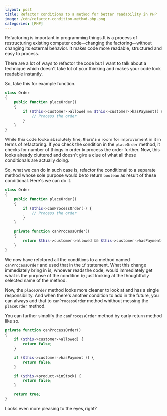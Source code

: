 ```yaml
---
layout: post
title: Refactor conditions to a method for better readability in PHP
image: /cdn/refactor-condition-method-php.png
categories: [PHP]
---
```


Refactoring is important in programming things.It is a process of restructuring existing computer code—changing the factoring—without changing its external behavior. It makes code more readable, structured and easy to process. 

There are a lot of ways to refactor the code but I want to talk about a technique which doesn't take lot of your thinking and makes your code look readable instantly.

So, take this for example function.

```php
class Order 
{
    public function placeOrder()
    {
        if ($this->customer->allowed && $this->customer->hasPayment() && $this->product->inStock) {
            // Process the order
        }
    }
}
```

While this code looks absolutely fine, there's a room for improvement in it in terms of refactoring. If you check the condition in the `placeOrder` method, it checks for number of things in order to process the order further. Now, this looks already cluttered and doesn't give a clue of what all these conditionals are actually doing.

So, what we can do in such case is, refactor the conditional to a separate method whose sole purpose would be to return `boolean` as result of these conditional. Here's we can do it.

```php
class Order 
{
    public function placeOrder()
    {
        if ($this->canProcessOrder()) {
            // Process the order
        }
    }

    private function canProcessOrder()
    {
        return $this->customer->allowed && $this->customer->hasPayment() && $this->product->inStock;
    }
}
```

We now have refctored all the conditions to a method named `canProcessOrder` and used that in the `if` statement. What this change immediately bring in is, whoever reads the code, would immediately get what is the purpose of the condition by just looking at the thoughtfully selected name of the method. 

Now, the `placeOrder` method looks more cleaner to look at and has a single responsibility. And when there's another condition to add in the future, you can always add that to `canProcessOrder` method whithout messing the `placeOrder` method.

You can further simplify the `canProcessOrder` method by early return method like so.

```php
private function canProcessOrder()
{
    if ($this->customer->allowed) {
        return false;
    }

    if ($this->customer->hasPayment()) {
        return false;
    }

    if ($this->product->inStock) {
        return false;
    }

    return true;
}
```

Looks even more pleasing to the eyes, right?